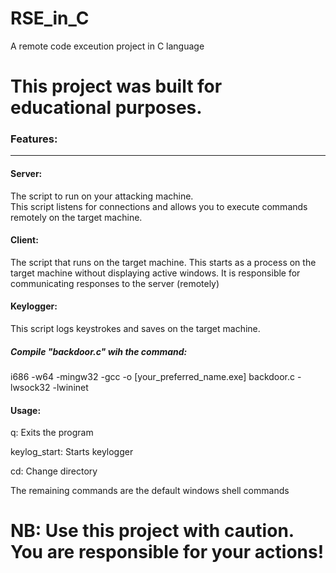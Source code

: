 # RSE_in_C
A remote code exceution project in C language

<h1>This project was built for educational purposes.</h1>
<h3> Features: </h3>
<hr>
<h4>Server:</h4><p>The script to run on your attacking machine.<br>This script listens for connections and allows you to execute commands remotely on the target machine.</p>
<h4>Client:</h4><p>The script that runs on the target machine. This starts as a process on the target machine without displaying active windows. It is responsible for communicating responses to the server (remotely)</p>
<h4>Keylogger:</h4><p>This script logs keystrokes and saves on the target machine.</p>

<h5>Compile "backdoor.c" wih the command:</h5><p>i686 -w64 -mingw32 -gcc -o [your_preferred_name.exe] backdoor.c -lwsock32 -lwininet</p>

<h4>Usage:</h4> 
<p> q: Exits the program</p>
<p> keylog_start: Starts keylogger </p>
<p> cd: Change directory</p>
<p> The remaining commands are the default windows shell commands</p>
<h1>NB: Use this project with caution. You are responsible for your actions!</h1>
